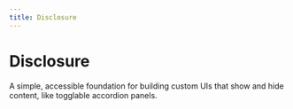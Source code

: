 ```yaml
---
title: Disclosure
---
```


# Disclosure

A simple, accessible foundation for building custom UIs that show and hide content, like togglable accordion panels.
